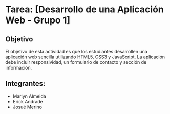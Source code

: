 # Tarea: [Desarrollo de una Aplicación Web - Grupo 1]

## Objetivo
El objetivo de esta actividad es que los estudiantes desarrollen una aplicación web sencilla utilizando HTML5, CSS3 y JavaScript. La aplicación debe incluir responsividad, un formulario de contacto y sección de información.

## Integrantes:
- Marlyn Almeida
- Erick Andrade
- Josué Merino
